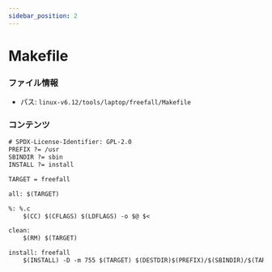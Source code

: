 ```yaml
---
sidebar_position: 2
---
```

# Makefile

### ファイル情報

- パス: `linux-v6.12/tools/laptop/freefall/Makefile`

### コンテンツ

```txt
# SPDX-License-Identifier: GPL-2.0
PREFIX ?= /usr
SBINDIR ?= sbin
INSTALL ?= install

TARGET = freefall

all: $(TARGET)

%: %.c
	$(CC) $(CFLAGS) $(LDFLAGS) -o $@ $<

clean:
	$(RM) $(TARGET)

install: freefall
	$(INSTALL) -D -m 755 $(TARGET) $(DESTDIR)$(PREFIX)/$(SBINDIR)/$(TARGET)

```
